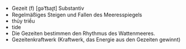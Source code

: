 - Gezeit (f) [ɡəˈt͡saɪ̯t] Substantiv 
- Regelmäßiges Steigen und Fallen des Meeresspiegels
- thủy triều
- tide	
- Die Gezeiten bestimmen den Rhythmus des Wattenmeeres.	
- Gezeitenkraftwerk (Kraftwerk, das Energie aus den Gezeiten gewinnt)